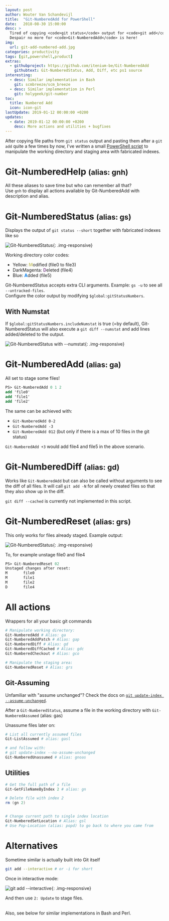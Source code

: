 ```yaml
---
layout: post
author: Wouter Van Schandevijl
title:  "Git-NumberedAdd for PowerShell"
date:   2018-08-30 15:00:00
desc: >
  Tired of copying <code>git status</code> output for <code>git add</code> input for the millionth time?
  Despair no more for <code>Git-NumberedAdd</code> is here!
img:
  url: git-add-numbered-add.jpg
categories: productivity
tags: [git,powershell,product]
extras:
  - githubproject: https://github.com/itenium-be/Git-NumberedAdd
    githubtext: Git-NumberedStatus, Add, Diff, etc ps1 source
interesting:
  - desc: Similar implementation in Bash
    git: scmbreeze/scm_breeze
  - desc: Similar implementation in Perl
    git: holygeek/git-number
toc:
  title: Numbered Add
  icon: icon-git
lastUpdate: 2019-01-12 00:00:00 +0200
updates:
  - date: 2019-01-12 00:00:00 +0200
    desc: More actions and utilities + bugfixes
---
```


After copying file paths from `git status` output and pasting them after a `git add` quite a few times
by now, I've written a small [PowerShell script](https://github.com/itenium-be/Git-NumberedAdd)
to manipulate the working directory and staging area with fabricated indexes.

<!--more-->

# Git-NumberedHelp <small>(alias: gnh)</small>

All these aliases to save time but who can remember all that?  
Use `gnh` to display all actions available by Git-NumberedAdd with description and alias.


# Git-NumberedStatus <small>(alias: gs)</small>

Displays the output of `git status --short` together with fabricated indexes like so

![Git-NumberedStatus](/assets/blog-images/git-add-numbered-status.png){: .img-responsive}

Working directory color codes:
- Yellow: <span style="color: #CDCB7D">**M**</span>odified (file0 to file3)
- DarkMagenta: <span style="color: #8C5998">**D**</span>eleted (file4)
- Blue: <span style="color: #0480EF">**A**</span>dded (file5)

Git-NumberedStatus accepts extra CLI arguments. Example: `gs -u` to see all `--untracked-files`.  
Configure the color output by modifying `$global:gitStatusNumbers`.

## With Numstat

If `$global:gitStatusNumbers.includeNumstat` is true (=by default), Git-NumberedStatus will also
execute a `git diff --numstat` and add lines added/deleted to the output.

![Git-NumberedStatus with --numstat](/assets/blog-images/git-add-numbered-status-numstat.png){: .img-responsive}


# Git-NumberedAdd <small>(alias: ga)</small>

All set to stage some files!

```ps
PS> Git-NumberedAdd 0 1 2
add 'file0'
add 'file1'
add 'file2'
```

The same can be achieved with:  
- `Git-NumberedAdd 0-2`
- `Git-NumberedAdd -3`
- `Git-NumberedAdd 012` (but only if there is a max of 10 files in the git status)

`Git-NumberedAdd +3` would add file4 and file5 in the above scenario.



# Git-NumberedDiff <small>(alias: gd)</small>

Works like `Git-NumberedAdd` but can also be called without arguments to
see the diff of all files. It will call `git add -N` for all newly created
files so that they also show up in the diff.

`git diff --cached` is currently not implemented in this script.

# Git-NumberedReset <small>(alias: grs)</small>

This only works for files already staged.
Example output:  

![Git-NumberedStatus](/assets/blog-images/git-add-numbered-status-staged.png){: .img-responsive}

To, for example unstage file0 and file4  
```ps
PS> Git-NumberedReset 02
Unstaged changes after reset:
M       file0
M       file1
M       file2
D       file4
```

# All actions

Wrappers for all your basic git commands

```powershell
# Manipulate working directory:
Git-NumberedAdd # Alias: ga
Git-NumberedAddPatch # Alias: gap
Git-NumberedDiff # Alias: gd
Git-NumberedDiffCached # Alias: gdc
Git-NumberedCheckout # Alias: gco

# Manipulate the staging area:
Git-NumberedReset # Alias: grs
```

## Git-Assuming

Unfamiliar with "assume unchanged"?
Check the docs on [`git update-index --assume-unchanged`](https://git-scm.com/docs/git-update-index).

After a `Git-NumberedStatus`, assume a file in the working directory with `Git-NumberedAssumed` (alias: gas)

Unassume files later on:

```powershell
# List all currently assumed files
Git-ListAssumed # alias: gasl

# and follow with:
# git update-index --no-assume-unchanged
Git-NumberedUnassumed # alias: gnoas
```


## Utilities

```powershell
# Get the full path of a file
Git-GetFileNameByIndex 2 # alias: gn

# Delete file with index 2
rm (gn 2)


# Change current path to single index location
Git-NumberedSetLocation # Alias: gsl
# Use Pop-Location (alias: popd) to go back to where you came from
```

# Alternatives

Sometime similar is actually built into Git itself
```bash
git add --interactive # or -i for short
```

Once in interactive mode:  

![git add --interactive](/assets/blog-images/git-add-interactive.png){: .img-responsive}

And then use `2: Update` to stage files.

<br>
Also, see below for similar implementations in Bash and Perl.
